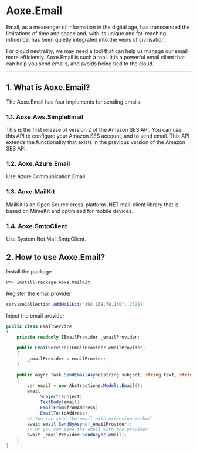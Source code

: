 # Aoxe.Email

Email, as a messenger of information in the digital age, has transcended the limitations of time and space and, with its unique and far-reaching influence, has been quietly integrated into the veins of civilisation.

For cloud neutrality, we may need a tool that can help us manage our email more efficiently. Aoxe.Email is such a tool. It is a powerful email client that can help you send emails, and avoids being tied to the cloud.

---

## 1. What is Aoxe.Email?

The Aoxe.Email has four implements for sending emails:

### 1.1. Aoxe.Aws.SimpleEmail

This is the first release of version 2 of the Amazon SES API. You can use this API to configure your Amazon SES account, and to send email. This API extends the functionality that exists in the previous version of the Amazon SES API.

### 1.2. Aoxe.Azure.Email

Use Azure.Communication.Email.

### 1.3. Aoxe.MailKit

MailKit is an Open Source cross-platform .NET mail-client library that is based on MimeKit and optimized for mobile devices.

### 1.4. Aoxe.SmtpClient

Use System.Net.Mail.SmtpClient.

## 2. How to use Aoxe.Email?

Install the package

```bash
PM> Install-Package Aoxe.MailKit
```

Register the email provider

```csharp
serviceCollection.AddMailKit("192.168.78.130", 2525);
```

Inject the email provider

```csharp
public class EmailService
{
    private readonly IEmailProvider _emailProvider;

    public EmailService(IEmailProvider emailProvider)
    {
        _emailProvider = emailProvider;
    }

    public async Task SendEmailAsync(string subject, string text, string fromAddress, string toAddress)
    {
        var email = new Abstractions.Models.Email();
        email
            .Subject(subject)
            .TextBody(email)
            .EmailFrom(fromAddress)
            .EmailTo(toAddress);
        // You can send the email with extension method
        await email.SendByAsync(_emailProvider);
        // Or you can send the email with the provider
        await _emailProvider.SendAsync(email);
    }
}
```
